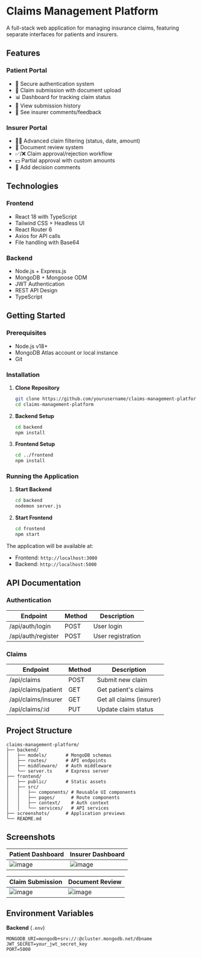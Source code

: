 # Claims Management Platform

A full-stack web application for managing insurance claims, featuring separate interfaces for patients and insurers.

## Features

### Patient Portal
- 🔐 Secure authentication system
- 📄 Claim submission with document upload
- 📊 Dashboard for tracking claim status
- 📅 View submission history
- 💬 See insurer comments/feedback

### Insurer Portal
- 🕵️‍♂️ Advanced claim filtering (status, date, amount)
- 📑 Document review system
- ✅/❌ Claim approval/rejection workflow
- 💵 Partial approval with custom amounts
- 📝 Add decision comments

## Technologies

### Frontend
- React 18 with TypeScript
- Tailwind CSS + Headless UI
- React Router 6
- Axios for API calls
- File handling with Base64

### Backend
- Node.js + Express.js
- MongoDB + Mongoose ODM
- JWT Authentication
- REST API Design
- TypeScript

## Getting Started

### Prerequisites
- Node.js v18+
- MongoDB Atlas account or local instance
- Git

### Installation

1. **Clone Repository**
   ```sh
   git clone https://github.com/yourusername/claims-management-platform.git
   cd claims-management-platform
   ```

2. **Backend Setup**
   ```sh
   cd backend
   npm install
   ```

3. **Frontend Setup**
   ```sh
   cd ../frontend
   npm install
   ```

### Running the Application

1. **Start Backend**
   ```sh
   cd backend
   nodemon server.js
   ```

2. **Start Frontend**
   ```sh
   cd frontend
   npm start
   ```

The application will be available at:
- Frontend: `http://localhost:3000`
- Backend: `http://localhost:5000`

## API Documentation

### Authentication
| Endpoint       | Method | Description           |
|---------------|--------|-----------------------|
| /api/auth/login | POST  | User login            |
| /api/auth/register | POST | User registration    |

### Claims
| Endpoint              | Method | Description                |
|-----------------------|--------|----------------------------|
| /api/claims           | POST   | Submit new claim           |
| /api/claims/patient   | GET    | Get patient's claims       |
| /api/claims/insurer   | GET    | Get all claims (insurer)   |
| /api/claims/:id       | PUT    | Update claim status        |

## Project Structure

```
claims-management-platform/
├── backend/
│   ├── models/       # MongoDB schemas
│   ├── routes/       # API endpoints
│   ├── middleware/   # Auth middleware
│   └── server.ts     # Express server
├── frontend/
│   ├── public/       # Static assets
│   ├── src/
│   │   ├── components/ # Reusable UI components
│   │   ├── pages/      # Route components
│   │   ├── context/    # Auth context
│   │   └── services/   # API services
├── screenshots/      # Application previews
└── README.md
```

## Screenshots

| Patient Dashboard | Insurer Dashboard |
|-------------------|-------------------|
| ![image](https://github.com/user-attachments/assets/4e45645e-6af1-40ea-812b-25c6a9619b63) | ![image](https://github.com/user-attachments/assets/8d2cab96-1847-4988-a66d-4d99c4e60aec) |

| Claim Submission | Document Review |
|------------------|-----------------|
| ![image](https://github.com/user-attachments/assets/147f4354-84e0-446a-b6cd-7025770c2031) | ![image](https://github.com/user-attachments/assets/dcd57598-e05e-41ea-b85e-a452b8040ba8) |

## Environment Variables

**Backend** (`.env`)
```
MONGODB_URI=mongodb+srv://:@cluster.mongodb.net/dbname
JWT_SECRET=your_jwt_secret_key
PORT=5000
```
